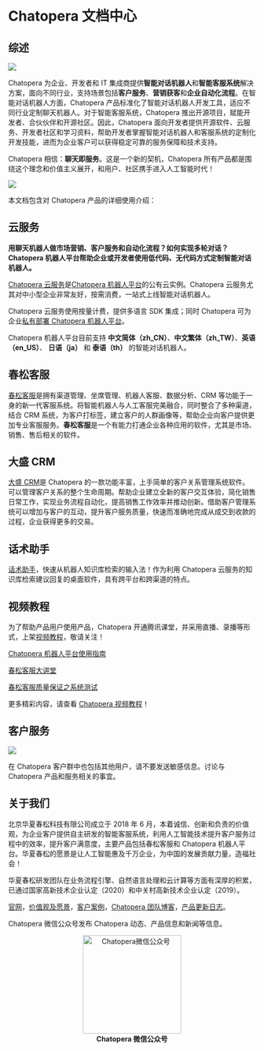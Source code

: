 # Chatopera 文档中心

## 综述

![](/images/products/trademark-chatopera.png)

Chatopera 为企业、开发者和 IT 集成商提供**智能对话机器人**和**智能客服系统**解决方案，面向不同行业，支持场景包括**客户服务**、**营销获客**和**企业自动化流程**。在智能对话机器人方面，Chatopera 产品标准化了智能对话机器人开发工具，适应不同行业定制聊天机器人。对于智能客服系统，Chatopera 推出开源项目，赋能开发者、合伙伙伴和开源社区。因此，Chatopera 面向开发者提供开源软件、云服务、开发者社区和学习资料，帮助开发者掌握智能对话机器人和客服系统的定制化开发技能，进而为企业客户可以获得稳定可靠的服务保障和技术支持。

Chatopera 相信：**聊天即服务**。这是一个新的契机，Chatopera 所有产品都是围绕这个理念和价值主义展开，和用户、社区携手进入人工智能时代！

![](/images/products/usercase-1.png)

本文档包含对 Chatopera 产品的详细使用介绍：

## 云服务

**用聊天机器人做市场营销、客户服务和自动化流程？如何实现多轮对话？Chatopera 机器人平台帮助企业或开发者使用低代码、无代码方式定制智能对话机器人。**

[Chatopera 云服务](https://bot.chatopera.com)是[Chatopera 机器人平台](/products/chatbot-platform/index.html)的公有云实例。Chatopera 云服务尤其对中小型企业非常友好，按需消费，一站式上线智能对话机器人。

Chatopera 云服务使用按量计费，提供多语言 SDK 集成；同时 Chatopera 可为企业[私有部署 Chatopera 机器人平台](/products/chatbot-platform/index.html#私有部署)。

Chatopera 机器人平台目前支持 **中文简体（zh_CN）**、**中文繁体（zh_TW）**、**英语（en_US）**、 **日语（ja）** 和 **泰语（th）** 的智能对话机器人。

## 春松客服

[春松客服](/products/cskefu/index.html)是拥有渠道管理、坐席管理、机器人客服、数据分析、CRM 等功能于一身的新一代客服系统。将智能机器人与人工客服完美融合，同时整合了多种渠道，结合 CRM 系统，为客户打标签，建立客户的人群画像等，帮助企业向客户提供更加专业客服服务。**春松客服**是一个有能力打通企业各种应用的软件，尤其是市场、销售、售后相关的软件。

## 大盛 CRM

[大盛 CRM](/products/dscrm/index.html)是 Chatopera 的一款功能丰富，上手简单的客户关系管理系统软件。可以管理客户关系的整个生命周期。帮助企业建立全新的客户交互体验，简化销售日常工作，实现业务流程自动化，提高销售工作效率并推动创新。借助客户管理系统可以增加与客户的互动，提升客户服务质量，快速而准确地完成从成交到收款的过程，企业获得更多的交易。

## 话术助手

[话术助手](/products/chatbot-platform/faq/assistant.html)，快速从机器人知识库检索的输入法！作为利用 Chatopera 云服务的知识库检索建议回复的桌面软件，具有跨平台和跨渠道的特点。

## 视频教程

为了帮助产品用户使用产品，Chatopera 开通腾讯课堂，并采用直播、录播等形式，上架[视频教程](https://ke.chatopera.com/)，敬请关注！

[Chatopera 机器人平台使用指南](https://ke.qq.com/course/2994143)

[春松客服大讲堂](https://ke.qq.com/course/464050)

[春松客服质量保证之系统测试](https://ke.qq.com/course/2261929)

更多精彩内容，请查看 [Chatopera 视频教程](https://ke.chatopera.com)！

## 客户服务

![](/images/products/platform/Chatopera_企业微信_客户群_qr_explained.png)

在 Chatopera 客户群中也包括其他用户，请不要发送敏感信息。讨论与 Chatopera 产品和服务相关的事宜。

## 关于我们

北京华夏春松科技有限公司成立于 2018 年 6 月，本着诚信、创新和负责的价值观，为企业客户提供自主研发的智能客服系统，利用人工智能技术提升客户服务过程中的效率，提升客户满意度，主要产品包括春松客服和 Chatopera 机器人平台。华夏春松的愿景是让人工智能惠及千万企业，为中国的发展贡献力量，造福社会！

华夏春松研发团队在业务流程引擎、自然语言处理和云计算等方面有深厚的积累，已通过国家高新技术企业认定（2020）和中关村高新技术企业认定（2019）。

[官网](https://www.chatopera.com/)，[价值观及愿景](https://pre-angel.com/chatopera-ceo-letter/)，[客户案例](https://www.chatopera.com/customer.html)，[Chatopera 团队博客](https://chatopera.blog.csdn.net/)，[产品更新日志](https://status.chatopera.com)。

Chatopera 微信公众号发布 Chatopera 动态、产品信息和新闻等信息。

<p align="center">
<img width="200" src="images/products/chatopera_gzh_1.png" alt="Chatopera微信公众号" />
</br>
<b>Chatopera 微信公众号</b>
</p>
